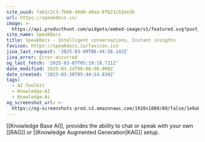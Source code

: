 ```yaml
---
site_uuid: fa61c2c3-7b86-46d8-a0aa-8fb21c52ee2b
url: https://speakdocs.io/
image: >-
  https://api.producthunt.com/widgets/embed-image/v1/featured.svg?post_id=671906&theme=light
site_name: SpeakDocs
title: SpeakDocs - Intelligent conversations, Instant insights
favicon: https://speakdocs.io/favicon.ico
jina_last_request: '2025-03-09T06:44:58.143Z'
jina_error: Error occurred
og_last_fetch: '2025-03-07T05:19:18.721Z'
date_modified: 2025-03-24T00:00:00.000Z
date_created: '2025-03-30T05:44:14.839Z'
tags:
  - AI-Toolkit
  - Knowledge-AI
  - Knowledge-Ai
og_screenshot_url: >-
  https://og-screenshots-prod.s3.amazonaws.com/1920x1080/80/false/1e0ab6b9e01ab41c40e3b354a5c2c144e0da08d9569b6a3e304a27d786fd6d3c.jpeg
---
```


[[Knowledge Base AI]], provides the ability to chat or speak with your own [[RAG]] or [[Knowledge Augmented Generation|KAG]] setup.
